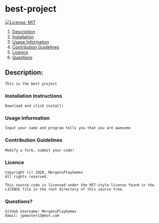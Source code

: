 # best-project

[![License: MIT](https://img.shields.io/badge/License-MIT-yellow.svg)](https://opensource.org/licenses/MIT)

1. [ Description ](#description)
2. [ Installation ](#installation-instructions)
3. [ Usage Information ](#usage-information)
4. [ Contribution Guidelines ](#contribution-guidelines)
5. [ Licence ](#licence)
6. [ Questions ](#questions?)

## Description:
    This is the best project
  
### Installation Instructions
    Download and click install!
   
### Usage Information
    Input your name and program tells you that you are awesome
  
### Contribution Guidelines
    Modify a fork, submit your code!
  
### Licence 
    Copyright (c) 2020, MorgansPlayGames
    All rights reserved.
    
    This source code is licensed under the MIT-style license found in the
    LICENSE file in the root directory of this source tree.
  
### Questions?
    GitHub Username: MorgansPlayGames
    Email: jpmaster13@msn.com
